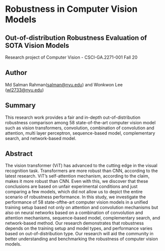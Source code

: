 # Robustness in Computer Vision Models
## Out-of-distribution Robustness Evaluation of SOTA Vision Models

Research project of Computer Vision - CSCI-GA.2271-001 Fall 20


## Author

Md Salman Rahman(salman@nyu.edu) and Wonkwon Lee (wl2733@nyu.edu)

## Summary
This research work provides a fair and in-depth out-of-distribution robustness comparison among 58 state-of-the-art computer vision model such as vision transformers, convolution, combination of convolution and attention, multi layer perceptron, sequence-based model,
complementary search, and network-based model. 

## Abstract
The vision transformer (ViT) has advanced to the cutting
edge in the visual recognition task. Transformers are more
robust than CNN, according to the latest research. ViT’s
self-attention mechanism, according to the claim, makes it
more robust than CNN. Even with this, we discover that
these conclusions are based on unfair experimental conditions and just comparing a few models, which did not allow
us to depict the entire scenario of robustness performance.
In this study, we investigate the performance of 58 state-ofthe-art computer vision models in a unified training setup
based not only on attention and convolution mechanisms
but also on neural networks based on a combination of convolution and attention mechanisms, sequence-based model,
complementary search, and network-based method. Our research demonstrates that robustness depends on the training setup and model types, and performance varies based
on out-of-distribution type. Our research will aid the community in better understanding and benchmarking the robustness of computer vision models.
## 


